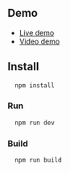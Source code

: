 
## Demo

- [Live demo](https://galileosky-testcase.vercel.app/)
- [Video demo](./demo.mov)

## Install

```bash
  npm install
```

### Run

```bash
  npm run dev
```

### Build

```bash
  npm run build
```


